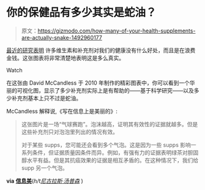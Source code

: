 # 你的保健品有多少其实是蛇油？

> 原文：<https://gizmodo.com/how-many-of-your-health-supplements-are-actually-snake-1492960177>

[最近的研究表明](https://gizmodo.com/scientists-say-vitamins-and-minerals-are-a-waste-of-mo-1484902526) 许多维生素和补充剂对我们的健康没有什么好处，而且是在浪费金钱。这张图表将非常清楚地表明这是多么真实。

Watch

在这张由 David McCandless 于 2010 年制作的精彩图表中，你可以看到一个华丽的可视化图，显示了多少补充剂实际上是有帮助的——基于科学研究——以及多少补充剂基本上只不过是蛇油。

McCandless 解释说,《写在信息上是美丽的》:

> 这张图片是一场“气球赛跑”。泡沫越高，证明其有效性的证据就越多。但是这些补充剂只对泡泡里列出的情况有效。
> 
> 对于某些 supps，您可能还会看到多个气泡。这是因为一些 supps 影响一系列条件，但证据质量因条件而异。例如，有强有力的证据表明绿茶对胆固醇水平有益。但是其抗癌效果的证据是相互矛盾的。在这种情况下，我们给 supp 另一个气泡。

**via** [**信息美**](http://www.informationisbeautiful.net/visualizations/snake-oil-supplements/)(*h/t*[*尼古拉斯·汤普森*](http://www.twitter.com/nxthompson) )